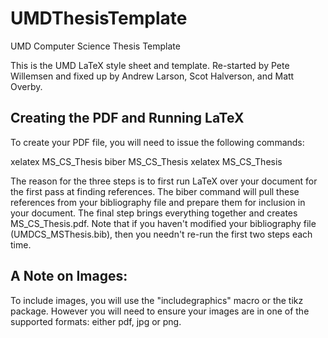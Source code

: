 UMDThesisTemplate
=================

UMD Computer Science Thesis Template

This is the UMD LaTeX style sheet and template.  Re-started by Pete
Willemsen and fixed up by Andrew Larson, Scot Halverson, and Matt Overby.

Creating the PDF and Running LaTeX
-----------------------------------

To create your PDF file, you will need to issue the following
commands:

xelatex MS_CS_Thesis
biber MS_CS_Thesis
xelatex MS_CS_Thesis

The reason for the three steps is to first run LaTeX over your
document for the first pass at finding references. The biber command
will pull these references from your bibliography file and prepare
them for inclusion in your document. The final step brings everything
together and creates MS_CS_Thesis.pdf. Note that if you haven't
modified your bibliography file (UMDCS_MSThesis.bib), then you needn't
re-run the first two steps each time.

## A Note on Images:
To include images, you will use the "includegraphics" macro or the
tikz package. However you will need to ensure your images are in one
of the supported formats: either pdf, jpg or png.



